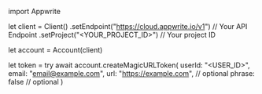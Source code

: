 import Appwrite

let client = Client()
    .setEndpoint("https://cloud.appwrite.io/v1") // Your API Endpoint
    .setProject("&lt;YOUR_PROJECT_ID&gt;") // Your project ID

let account = Account(client)

let token = try await account.createMagicURLToken(
    userId: "<USER_ID>",
    email: "email@example.com",
    url: "https://example.com", // optional
    phrase: false // optional
)

